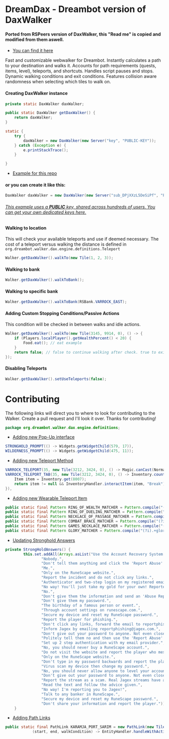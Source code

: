 # DreamDax - Dreambot version of DaxWalker
#### Ported from RSPeers version of DaxWalker, this "Read me" is copied and modified from them aswell.
- [You can find it here](https://github.com/itsdax/RSPeer-Webwalker)


Fast and customizable webwalker for Dreambot. Instantly calculates a path to your destination and walks it. Accounts for path requirements (quests, items, level), teleports, and shortcuts. Handles script pauses and stops. Dynamic walking conditions and exit conditions. Features collision aware randomness when selecting which tiles to walk on.

#### Creating DaxWalker instance
```java
private static DaxWalker daxWalker;

public static DaxWalker getDaxWalker() {
    return daxWalker;
}

static {
    try {
        daxWalker = new DaxWalker(new Server("key", "PUBLIC-KEY"));
    } catch (Exception e) {
        e.printStackTrace();
    }

}
```
- [Example for this repo](https://github.com/LostVirt/DreamDax/blob/master/src/org/dreambot/walker/Walker.java)

#### or you can create it like this:
```java
DaxWalker daxWalker = new DaxWalker(new Server("sub_DPjXXzL5DeSiPf", "PUBLIC-KEY"));
```
###### [This example uses a **PUBLIC** key, shared across hundreds of users. You can get your own dedicated keys here.](https://admin.dax.cloud/)



#### Walking to location
This will check your available teleports and use if deemed necessary. 
The cost of a teleport versus walking the distance is defined in ```org.dreambot.walker.dax.engine.definitions.Teleport```
```java
Walker.getDaxWalker().walkTo(new Tile(1, 2, 3));
```

#### Walking to bank
```java
Walker.getDaxWalker().walkToBank();
```

#### Walking to specific bank
```java
Walker.getDaxWalker().walkToBank(RSBank.VARROCK_EAST);
```

#### Adding Custom Stopping Conditions/Passive Actions
This condition will be checked in between walks and idle actions.
```java
Walker.getDaxWalker().walkTo(new Tile(3145, 9914, 0), () -> {
    if (Players.localPlayer().getHealthPercent() < 20) {
        Food.eat(); // eat example
    }
    return false; // false to continue walking after check. true to exit out of walker.
});
```


#### Disabling Teleports
```java
Walker.getDaxWalker().setUseTeleports(false);
```

# Contributing
The following links will direct you to where to look for contributing to the Walker. Create a pull request and I'll look it over. Thanks for contributing!

```java
package org.dreambot.walker.dax.engine.definitions;
```

- [Adding new Pop-Up interface](https://github.com/LostVirt/DreamDax/blob/master/src/org/dreambot/walker/dax/engine/definitions/PopUpInterfaces.java)

```java
STRONGHOLD_PROMPT(() -> Widgets.getWidgetChild(579, 17)),
WILDERNESS_PROMPT(() -> Widgets.getWidgetChild(475, 11));
```


- [Adding new Teleport Method](https://github.com/LostVirt/DreamDax/blob/master/src/org/dreambot/walker/dax/engine/definitions/Teleport.java)

```java
VARROCK_TELEPORT(35, new Tile(3212, 3424, 0), () -> Magic.canCast(Normal.VARROCK_TELEPORT), () -> Magic.castSpell(Normal.VARROCK_TELEPORT)),
VARROCK_TELEPORT_TAB(35, new Tile(3212, 3424, 0), () -> Inventory.count(8007) > 0, () -> {
    Item item = Inventory.get(8007);
    return item != null && InventoryHandler.interactItem(item, "Break");
}),
```

- [Adding new Wearable Teleport Item](https://github.com/LostVirt/DreamDax/blob/master/src/org/dreambot/walker/dax/engine/definitions/WearableItemTeleport.java)

```java
public static final Pattern RING_OF_WEALTH_MATCHER = Pattern.compile("(?i)ring of wealth.?\\(.+");
public static final Pattern RING_OF_DUELING_MATCHER = Pattern.compile("(?i)ring of dueling.?\\(.+");
public static final Pattern NECKLACE_OF_PASSAGE_MATCHER = Pattern.compile("(?i)necklace of passage.?\\(.+");
public static final Pattern COMBAT_BRACE_MATCHER = Pattern.compile("(?i)combat brace.+\\(.+");
public static final Pattern GAMES_NECKLACE_MATCHER = Pattern.compile("(?i)game.+neck.+\\(.+");
public static final Pattern GLORY_MATCHER = Pattern.compile("(?i).+glory.*\\(.+");
```

- [Updating Stronghold Answers](https://github.com/LostVirt/DreamDax/blob/master/src/org/dreambot/walker/dax/engine/definitions/StrongHoldAnswers.java)

```java
private StrongHoldAnswers() {
        this.set.addAll(Arrays.asList("Use the Account Recovery System.",
                "Nobody.",
                "Don't tell them anything and click the 'Report Abuse' button.",
                "Me.",
                "Only on the RuneScape website.",
                "Report the incident and do not click any links.",
                "Authenticator and two-step login on my registered email.",
                "No way! You'll just take my gold for your own! Reported!",
                "No.",
                "Don't give them the information and send an 'Abuse Report'.",
                "Don't give them my password.",
                "The birthday of a famous person or event.",
                "Through account settings on runescape.com.",
                "Secure my device and reset my RuneScape password.",
                "Report the player for phishing.",
                "Don't click any links, forward the email to reportphishing@jagex.com.",
                "Inform Jagex by emailing reportphishing@jagex.com.",
                "Don't give out your password to anyone. Not even close friends.",
                "Politely tell them no and then use the 'Report Abuse' button.",
                "Set up 2 step authentication with my email provider.",
                "No, you should never buy a RuneScape account.",
                "Do not visit the website and report the player who messaged you.",
                "Only on the RuneScape website.",
                "Don't type in my password backwards and report the player.",
                "Virus scan my device then change my password.",
                "No, you should never allow anyone to level your account.",
                "Don't give out your password to anyone. Not even close friends.",
                "Report the stream as a scam. Real Jagex streams have a 'verified' mark.",
                "Read the text and follow the advice given.",
                "No way! I'm reporting you to Jagex!",
                "Talk to any banker in RuneScape.",
                "Secure my device and reset my RuneScape password.",
                "Don't share your information and report the player."));
    }
```


- [Adding Path Links](https://github.com/LostVirt/DreamDax/blob/master/src/org/dreambot/walker/dax/engine/definitions/PathLink.java)

```java
public static final PathLink KARAMJA_PORT_SARIM = new PathLink(new Tile(2953, 3146, 0), new Tile(3029, 3217, 0),
            (start, end, walkCondition) -> EntityHandler.handleWithAction(Pattern.compile("(?i)pay.fare"), start, end, walkCondition));
```
